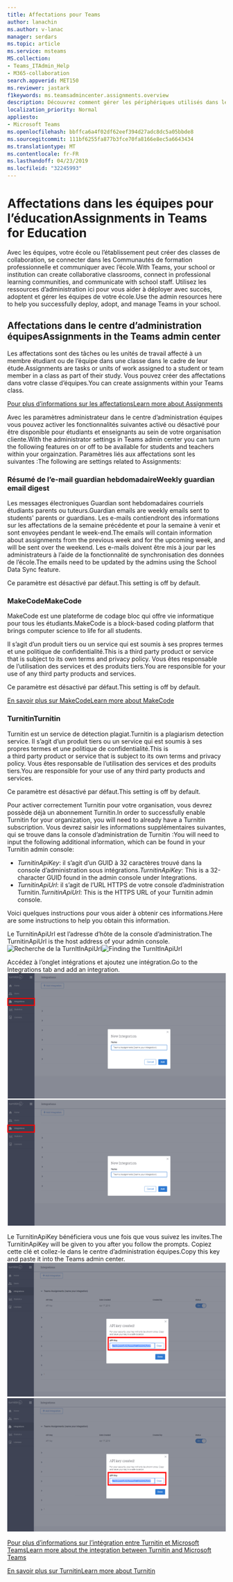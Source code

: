 ```yaml
---
title: Affectations pour Teams
author: lanachin
ms.author: v-lanac
manager: serdars
ms.topic: article
ms.service: msteams
MS.collection:
- Teams_ITAdmin_Help
- M365-collaboration
search.appverid: MET150
ms.reviewer: jastark
f1keywords: ms.teamsadmincenter.assignments.overview
description: Découvrez comment gérer les périphériques utilisés dans les équipes de votre organisation.
localization_priority: Normal
appliesto:
- Microsoft Teams
ms.openlocfilehash: bbffca6a4f02df62eef394d27adc8dc5a05bbde8
ms.sourcegitcommit: 111bf6255fa877b3fce70fa8166e8ec5a6643434
ms.translationtype: MT
ms.contentlocale: fr-FR
ms.lasthandoff: 04/23/2019
ms.locfileid: "32245993"
---
```

# <a name="assignments-in-teams-for-education"></a><span data-ttu-id="01c33-103">Affectations dans les équipes pour l’éducation</span><span class="sxs-lookup"><span data-stu-id="01c33-103">Assignments in Teams for Education</span></span>

<span data-ttu-id="01c33-104">Avec les équipes, votre école ou l’établissement peut créer des classes de collaboration, se connecter dans les Communautés de formation professionnelle et communiquer avec l’école.</span><span class="sxs-lookup"><span data-stu-id="01c33-104">With Teams, your school or institution can create collaborative classrooms, connect in professional learning communities, and communicate with school staff.</span></span> <span data-ttu-id="01c33-105">Utilisez les ressources d’administration ici pour vous aider à déployer avec succès, adoptent et gérer les équipes de votre école.</span><span class="sxs-lookup"><span data-stu-id="01c33-105">Use the admin resources here to help you successfully deploy, adopt, and manage Teams in your school.</span></span>  

## <a name="assignments-in-the-teams-admin-center"></a><span data-ttu-id="01c33-106">Affectations dans le centre d’administration équipes</span><span class="sxs-lookup"><span data-stu-id="01c33-106">Assignments in the Teams admin center</span></span>
<span data-ttu-id="01c33-107">Les affectations sont des tâches ou les unités de travail affecté à un membre étudiant ou de l’équipe dans une classe dans le cadre de leur étude.</span><span class="sxs-lookup"><span data-stu-id="01c33-107">Assignments are tasks or units of work assigned to a student or team member in a class as part of their study.</span></span> <span data-ttu-id="01c33-108">Vous pouvez créer des affectations dans votre classe d’équipes.</span><span class="sxs-lookup"><span data-stu-id="01c33-108">You can create assignments within your Teams class.</span></span>

[<span data-ttu-id="01c33-109">Pour plus d’informations sur les affectations</span><span class="sxs-lookup"><span data-stu-id="01c33-109">Learn more about Assignments</span></span>](https://support.office.com/article/microsoft-teams-5aa4431a-8a3c-4aa5-87a6-b6401abea114?ui=en-US&rs=en-IE&ad=IE#ID0EAABAAA=Assignments)

<span data-ttu-id="01c33-110">Avec les paramètres administrateur dans le centre d’administration équipes vous pouvez activer les fonctionnalités suivantes activé ou désactivé pour être disponible pour étudiants et enseignants au sein de votre organisation cliente.</span><span class="sxs-lookup"><span data-stu-id="01c33-110">With the administrator settings in Teams admin center you can turn the following features on or off to be available for students and teachers within your orgainzation.</span></span> <span data-ttu-id="01c33-111">Paramètres liés aux affectations sont les suivantes :</span><span class="sxs-lookup"><span data-stu-id="01c33-111">The following are settings related to Assignments:</span></span>

### <a name="weekly-guardian-email-digest"></a><span data-ttu-id="01c33-112">Résumé de l’e-mail guardian hebdomadaire</span><span class="sxs-lookup"><span data-stu-id="01c33-112">Weekly guardian email digest</span></span>
<span data-ttu-id="01c33-113">Les messages électroniques Guardian sont hebdomadaires courriels étudiants parents ou tuteurs.</span><span class="sxs-lookup"><span data-stu-id="01c33-113">Guardian emails are weekly emails sent to students' parents or guardians.</span></span> <span data-ttu-id="01c33-114">Les e-mails contiendront des informations sur les affectations de la semaine précédente et pour la semaine à venir et sont envoyées pendant le week-end.</span><span class="sxs-lookup"><span data-stu-id="01c33-114">The emails will contain information about assignments from the previous week and for the upcoming week, and will be sent over the weekend.</span></span> <span data-ttu-id="01c33-115">Les e-mails doivent être mis à jour par les administrateurs à l’aide de la fonctionnalité de synchronisation des données de l’école.</span><span class="sxs-lookup"><span data-stu-id="01c33-115">The emails need to be updated by the admins using the School Data Sync feature.</span></span>

<span data-ttu-id="01c33-116">Ce paramètre est désactivé par défaut.</span><span class="sxs-lookup"><span data-stu-id="01c33-116">This setting is off by default.</span></span>

### <a name="makecode"></a><span data-ttu-id="01c33-117">MakeCode</span><span class="sxs-lookup"><span data-stu-id="01c33-117">MakeCode</span></span>
<span data-ttu-id="01c33-118">MakeCode est une plateforme de codage bloc qui offre vie informatique pour tous les étudiants.</span><span class="sxs-lookup"><span data-stu-id="01c33-118">MakeCode is a block-based coding platform that brings computer science to life for all students.</span></span> 

<span data-ttu-id="01c33-119">Il s’agit d’un produit tiers ou un service qui est soumis à ses propres termes et une politique de confidentialité.</span><span class="sxs-lookup"><span data-stu-id="01c33-119">This is a third party product or service that is subject to its own terms and privacy policy.</span></span> <span data-ttu-id="01c33-120">Vous êtes responsable de l’utilisation des services et des produits tiers.</span><span class="sxs-lookup"><span data-stu-id="01c33-120">You are responsible for your use of any third party products and services.</span></span>

<span data-ttu-id="01c33-121">Ce paramètre est désactivé par défaut.</span><span class="sxs-lookup"><span data-stu-id="01c33-121">This setting is off by default.</span></span>

[<span data-ttu-id="01c33-122">En savoir plus sur MakeCode</span><span class="sxs-lookup"><span data-stu-id="01c33-122">Learn more about MakeCode</span></span>](https://www.microsoft.com/${locale}/makecode)

### <a name="turnitin"></a><span data-ttu-id="01c33-123">Turnitin</span><span class="sxs-lookup"><span data-stu-id="01c33-123">Turnitin</span></span>

<span data-ttu-id="01c33-124">Turnitin est un service de détection plagiat.</span><span class="sxs-lookup"><span data-stu-id="01c33-124">Turnitin is a plagiarism detection service.</span></span> <span data-ttu-id="01c33-125">Il s’agit d’un produit tiers ou un service qui est soumis à ses propres termes et une politique de confidentialité.</span><span class="sxs-lookup"><span data-stu-id="01c33-125">This is a third party product or service that is subject to its own terms and privacy policy.</span></span> <span data-ttu-id="01c33-126">Vous êtes responsable de l’utilisation des services et des produits tiers.</span><span class="sxs-lookup"><span data-stu-id="01c33-126">You are responsible for your use of any third party products and services.</span></span>

<span data-ttu-id="01c33-127">Ce paramètre est désactivé par défaut.</span><span class="sxs-lookup"><span data-stu-id="01c33-127">This setting is off by default.</span></span>

<span data-ttu-id="01c33-128">Pour activer correctement Turnitin pour votre organisation, vous devrez possède déjà un abonnement Turnitin.</span><span class="sxs-lookup"><span data-stu-id="01c33-128">In order to successfully enable Turnitin for your organization, you will need to already have a Turnitin subscription.</span></span> <span data-ttu-id="01c33-129">Vous devrez saisir les informations supplémentaires suivantes, qui se trouve dans la console d’administration de Turnitin :</span><span class="sxs-lookup"><span data-stu-id="01c33-129">You will need to input the following additional information, which can be found in your Turnitin admin console:</span></span>

  * <span data-ttu-id="01c33-130">_TurnitinApiKey_: il s’agit d’un GUID à 32 caractères trouvé dans la console d’administration sous intégrations.</span><span class="sxs-lookup"><span data-stu-id="01c33-130">_TurnitinApiKey_: This is a 32-character GUID found in the admin console under Integrations.</span></span>
  * <span data-ttu-id="01c33-131">_TurnitinApiUrl_: il s’agit de l’URL HTTPS de votre console d’administration Turnitin.</span><span class="sxs-lookup"><span data-stu-id="01c33-131">_TurnitinApiUrl_: This is the HTTPS URL of your Turnitin admin console.</span></span>

<span data-ttu-id="01c33-132">Voici quelques instructions pour vous aider à obtenir ces informations.</span><span class="sxs-lookup"><span data-stu-id="01c33-132">Here are some instructions to help you obtain this information.</span></span>

<span data-ttu-id="01c33-133">Le TurnitinApiUrl est l’adresse d’hôte de la console d’administration.</span><span class="sxs-lookup"><span data-stu-id="01c33-133">The TurnitinApiUrl is the host address of your admin console.</span></span>
<span data-ttu-id="01c33-134">![Recherche de la TurnItInApiUrl](./educationImages/Assignments_mopo_turnitin1.png)</span><span class="sxs-lookup"><span data-stu-id="01c33-134">![Finding the TurnItInApiUrl](./educationImages/Assignments_mopo_turnitin1.png)</span></span>

<span data-ttu-id="01c33-135">Accédez à l’onglet intégrations et ajoutez une intégration.</span><span class="sxs-lookup"><span data-stu-id="01c33-135">Go to the Integrations tab and add an integration.</span></span>
<span data-ttu-id="01c33-136">![Recherche de la TurnItInApiUrl](./educationImages/Assignments_mopo_turnitin2.png)</span><span class="sxs-lookup"><span data-stu-id="01c33-136">![Finding the TurnItInApiUrl](./educationImages/Assignments_mopo_turnitin2.png)</span></span>

<span data-ttu-id="01c33-137">Le TurnitinApiKey bénéficiera vous une fois que vous suivez les invites.</span><span class="sxs-lookup"><span data-stu-id="01c33-137">The TurnitinApiKey will be given to you after you follow the prompts.</span></span> <span data-ttu-id="01c33-138">Copiez cette clé et collez-le dans le centre d’administration équipes.</span><span class="sxs-lookup"><span data-stu-id="01c33-138">Copy this key and paste it into the Teams admin center.</span></span> 
<span data-ttu-id="01c33-139">![Recherche de la TurnItInApiUrl](./educationImages/Assignments_mopo_turnitin3.png)</span><span class="sxs-lookup"><span data-stu-id="01c33-139">![Finding the TurnItInApiUrl](./educationImages/Assignments_mopo_turnitin3.png)</span></span>

[<span data-ttu-id="01c33-140">Pour plus d’informations sur l’intégration entre Turnitin et Microsoft Teams</span><span class="sxs-lookup"><span data-stu-id="01c33-140">Learn more about the integration between Turnitin and Microsoft Teams</span></span>](https://www.turnitin.com/products/feedback-studio/microsoft-teams-integration)

[<span data-ttu-id="01c33-141">En savoir plus sur Turnitin</span><span class="sxs-lookup"><span data-stu-id="01c33-141">Learn more about Turnitin</span></span>](https://www.turnitin.com/)